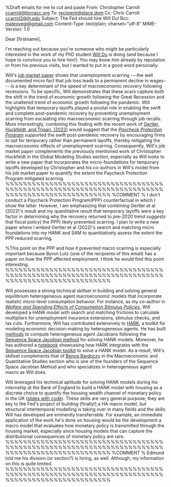 %Draft emails for me to cut and paste
From: Christopher Carroll <ccarroll@llorracc.org>
To: recipient@place.dom
Cc: Chris Carroll <ccarrol2@jh.edu>
Subject: The Fed should hire Will Du!
Bcc: mateovegi@gmail.com
Content-Type: text/plain; charset="utf-8"
MIME-Version: 1.0


Dear [firstname],

I'm reaching out because you're someone who might be particularly interested in the work of my PhD student [Will Du](https://www.william-du.com) is doing (and because I hope to convince you to hire him!). You may know him already by reputation or from his previous visits, but I wanted to put in a good word personally.

Will's [job market paper](https://github.com/wdu9/JMP/blob/main/JMPDraft.pdf) shows that unemployment scarring ---the well documented micro fact that job loss leads to a permanent decline in wages--- is a key determinant of the speed of macroeconomic recovery following recessions. To be specific, Will demonstrates that these scars capture *both* the shift in the trend of economic growth following the Great Recession and the unaltered trend of economic growth following the pandemic. Will highlights that temporary layoffs played a pivotal role in enabling the swift and complete post-pandemic recovery by preventing unemployment scarring from escalating into macroeconomic scarring through job recalls. More interestingly, combining this finding with the recent work of [Gertler, Huckfeldt, and Trigari. (2022)](https://www.nber.org/system/files/working_papers/w30134/w30134.pdf) would suggest that the [*Paycheck Protection Program*](https://www.sba.gov/funding-programs/loans/covid-19-relief-options/paycheck-protection-programz) supported the swift post-pandemic recovery by encouraging firms to opt for temporary rather than permanent layoffs, thereby mitigating the macroeconomic effects of unemployment scarring. Consequently, Will's job market paper complements the previously mentioned work of Christopher Huckfeldt in the Global Modeling Studies section, especially as Will looks to write a new paper that incorporates the micro-foundations for temporary layoffs developed by Christopher and his co-authors in Will's model from his job market paper to quantify the extent the Paycheck Protection Program mitigated scarring.
%%%%%%%%%%%%%%%%%%%%%%%%%%%%%%%%%%%%%%%%%%%%%%%%%%%%%%%%%%%%%%%%%%%%%%%%%%%%%%%%%%%%%%%%%%%%%%%%
%COMMENT
% I don't conduct a Paycheck Protection Program(PPP) counterfactual in which I show the latter. However, I am emphasizing that combining Gertler et al (2022)'s result and my quantitative result that temporary layoffs were a key factor in determining why the recovery returned to pre-2020 trend *suggests* that fiscal policy( the PPP) likely prevented scarring. I plan to write a new paper where I embed Gertler et al (2022)'s search and matching micro foundations into my HANK and SAM to quantitatively assess the extent the PPP reduced scarring. 

%This point on the PPP and how it prevented macro scarring is especially important because Byron Lutz (one of the recipients of this email) has a paper on how the PPP affected employment. I think he would find this point interesting.
%%%%%%%%%%%%%%%%%%%%%%%%%%%%%%%%%%%%%%%%%%%%%%%%%%%%%%%%%%%%%%%%%%%%%%%%%%%%%%%%%%%%%%%%%%%%%%%%

Will possesses a strong technical skillset in building and solving general equilibrium heterogeneous agent macroeconomic models that incorporate realistic micro-level consumption behavior. For instance, as my co-author in [*Welfare and Spending Effects of Consumption Stimulus Policies*](https://github.com/llorracc/HAFiscal/blob/master/HAFiscal.pdf), Will developed a HANK model with search and matching frictions to calculate multipliers for unemployment insurance extensions, stimulus checks, and tax cuts. Furthermore, Will has contributed extensively to [HARK](https://docs.econ-ark.org/Documentation/overview/introduction.html), a toolkit for modeling economic decision-making by heterogeneous agents. He has built [methods](https://github.com/econ-ark/HARK/blob/master/examples/ConsNewKeynesianModel/Jacobian_Example.ipynb) to compute heterogeneous agent Jacobians following the [Sequence Space Jacobian method](https://onlinelibrary.wiley.com/doi/abs/10.3982/ECTA17434) for solving HANK models. Moreover,  he has authored a [notebook](https://github.com/econ-ark/HARK/blob/master/examples/ConsNewKeynesianModel/SSJ_example.ipynb) showcasing how HARK integrates with the [Sequence Space Jacobian toolkit](https://github.com/shade-econ/sequence-jacobian) to solve a HANK model. As a result, Will's skillset complements that of [Bence Bardoczy](https://www.bencebardoczy.com/) in the Macroeconomic and Quantitative Studies section who is one of the founders of the Sequence Space Jacobian Method and who specializes in heterogeneous agent macro as Will does.

Will leveraged his technical aptitude for solving HANK models during his internship at the Bank of England to build a HANK model with housing as a discrete choice to quantify the housing wealth channel of monetary policy in the UK ([slides with code](https://github.com/wdu9/HANK_Housing_Block/blob/main/HANK_Housing_Slides%20slides.pdf)). These skills are very general purpose; they are key to the Fed's project of building (finally!) a HA macro model, but structural intertemporal modelling is taking over in many fields and the skills Will has developed are eminently transferrable. For example, an immediate application of the work he's done on housing would be the development a macro model that evaluates how monetary policy is transmitted through the housing market, especially since housing models that can capture the distributional consequences of monetary policy are rare.
%%%%%%%%%%%%%%%%%%%%%%%%%%%%%%%%%%%%%%%%%%%%%%%%%%%%%%%%%%%%%%%%%%%%%%%%%%%%%%%%%%%%%%%%%%%%%%%%
%COMMENT
% Edmund told me his division (or section?) is hiring, as well. Although, my information on this is quite limited.
%%%%%%%%%%%%%%%%%%%%%%%%%%%%%%%%%%%%%%%%%%%%%%%%%%%%%%%%%%%%%%%%%%%%%%%%%%%%%%%%%%%%%%%%%%%%%%%%
